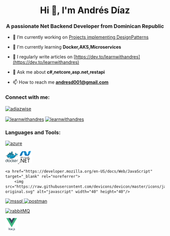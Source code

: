 <h1 align="center">Hi 👋, I'm Andrés Díaz</h1>
<h3 align="center">A passionate Net Backend Developer from Dominican Republic</h3>

- 🔭 I’m currently working on [Projects implementing DesignPatterns](https://github.com/adiazwise/CustomerAPI)

- 🌱 I'm currently learning **Docker,AKS,Microservices**

- 📝 I regularly write articles on [https://dev.to/learnwithandres](https://dev.to/learnwithandres)

- 💬 Ask me about **c#,netcore,asp.net,restapi**

- 📫 How to reach me **andresd001@gmail.com**

<h3 align="left">Connect with me:</h3>
<p align="left">

  <a href="https://codepen.io/adiazwise" target="blank"><img align="center" src="https://raw.githubusercontent.com/rahuldkjain/github-profile-readme-generator/master/src/images/icons/Social/codepen.svg" alt="adiazwise" height="30" width="40" /></a>

  <a href="https://dev.to/learnwithandres" target="blank"><img align="center" src="https://raw.githubusercontent.com/rahuldkjain/github-profile-readme-generator/master/src/images/icons/Social/devto.svg" alt="learnwithandres" height="30" width="40" /></a>
<a href="https://twitter.com/learnwithandres" target="blank"><img align="center" src="https://raw.githubusercontent.com/rahuldkjain/github-profile-readme-generator/master/src/images/icons/Social/twitter.svg" alt="learnwithandres" height="30" width="40" /></a>
</p>

<h3 align="left">Languages and Tools:</h3>



  
  <a href="https://azure.microsoft.com/en-in/" target="_blank" rel="noreferrer"> <img                                src="https://www.vectorlogo.zone/logos/microsoft_azure/microsoft_azure-icon.svg" alt="azure" width="40" height="40"/> 
  </a> 
   
  <a href="https://www.docker.com/" target="_blank" rel="noreferrer"> <img src="https://raw.githubusercontent.com/devicons/devicon/master/icons/docker/docker-original-wordmark.svg" alt="docker" width="40" height="40"/> </a> 
  <a href="https://dotnet.microsoft.com/" target="_blank" rel="noreferrer"> <img src="https://raw.githubusercontent.com/devicons/devicon/master/icons/dot-net/dot-net-original-wordmark.svg" alt="dotnet" width="40" height="40"/> </a> 
  
    <a href="https://developer.mozilla.org/en-US/docs/Web/JavaScript" target="_blank" rel="noreferrer"> 
        <img            src="https://raw.githubusercontent.com/devicons/devicon/master/icons/javascript/javascript-original.svg" alt="javascript" width="40" height="40"/> 
  </a> 
  
  <a href="https://www.microsoft.com/en-us/sql-server" target="_blank" rel="noreferrer"> <img src="https://www.svgrepo.com/show/303229/microsoft-sql-server-logo.svg" alt="mssql" width="40" height="40"/> </a> <a href="https://postman.com" target="_blank" rel="noreferrer"> <img src="https://www.vectorlogo.zone/logos/getpostman/getpostman-icon.svg" alt="postman" width="40" height="40"/> </a> 
  
  <a href="https://www.rabbitmq.com" target="_blank" rel="noreferrer"> <img src="https://www.vectorlogo.zone/logos/rabbitmq/rabbitmq-icon.svg" alt="rabbitMQ" width="40" height="40"/> </a> 
  
   <a href="https://vuejs.org/" target="_blank" rel="noreferrer"> <img src="https://raw.githubusercontent.com/devicons/devicon/master/icons/vuejs/vuejs-original-wordmark.svg" alt="vuejs" width="40" height="40"/> </a>

  
  
